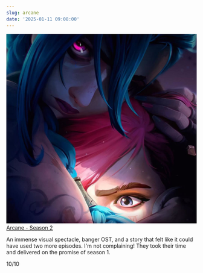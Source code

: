 ```yaml
---
slug: arcane
date: '2025-01-11 09:08:00'
---
```

![](assets/448333378_450022594325446_77718765609480310_n.jpg)
[Arcane - Season 2](https://www.themoviedb.org/tv/94605-arcane/season/2)

An immense visual spectacle, banger OST, and a story that felt like it could have used two more episodes. I'm not complaining! They took their time and delivered on the promise of season 1.

10/10